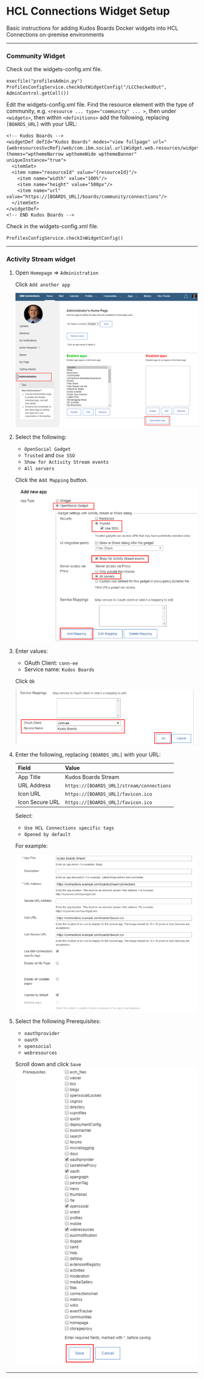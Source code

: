 # HCL Connections Widget Setup

Basic instructions for adding Kudos Boards Docker widgets into HCL Connections on-premise environments

---

### Community Widget

Check out the widgets-config.xml file.

    execfile("profilesAdmin.py")
    ProfilesConfigService.checkOutWidgetConfig("/LCCheckedOut", AdminControl.getCell())

Edit the widgets-config.xml file. Find the resource element with the type of community, e.g. `<resource ... type="community" ... >`, then under `<widgets>`, then within `<definitions>` add the following, replacing `[BOARDS_URL]` with your URL:

    <!-- Kudos Boards -->
    <widgetDef defId="Kudos Boards" modes="view fullpage" url="{webresourcesSvcRef}/web/com.ibm.social.urliWidget.web.resources/widget/urlWidget.xml" themes="wpthemeNarrow wpthemeWide wpthemeBanner" uniqueInstance="true">
      <itemSet>
      <item name="resourceId" value="{resourceId}"/>
        <item name="width" value="100%"/>
        <item name="height" value="500px"/>
        <item name="url" value="https://[BOARDS_URL]/boards/community/connections"/>
      </itemSet>
    </widgetDef>
    <!-- END Kudos Boards -->

Check in the widgets-config.xml file.

    ProfilesConfigService.checkInWidgetConfig()

---

### Activity Stream widget

1. Open `Homepage` => `Administration`

    Click `Add another app`

    ![Example](/assets/connections/homepage-admin.png)

1. Select the following:

    - `OpenSocial Gadget`
    - `Trusted` and `Use SSO`
    - `Show for Activity Stream events`
    - `All servers`

    Click the `Add Mapping` button.

    ![Example](/assets/connections/homepage-admin2.png)

1. Enter values:

    - OAuth Client: `conn-ee`
    - Service name: `Kudos Boards`

    Click `Ok`

    ![Example](/assets/connections/homepage-admin3.png)


1. Enter the following, replacing `[BOARDS_URL]` with your URL:

    | Field              | Value                                     |
    | ------------------ | ----------------------------------------- |
    | App Title              | Kudos Boards Stream                       |
    | URL Address        | `https://[BOARDS_URL]/stream/connections`  |
    | Icon URL           | `https://[BOARDS_URL]/favicon.ico`         |
    | Icon Secure URL    | `https://[BOARDS_URL]/favicon.ico`        |

    Select:

    - `Use HCL Connections specific tags`
    - `Opened by default`

    For example:

    ![Example](/assets/connections/homepage-admin4.png)


1. Select the following Prerequisites:

    - `oauthprovider`
    - `oauth`
    - `opensocial`
    - `webresources`

    Scroll down and click `Save`
    ![Example](/assets/connections/homepage-admin5.png)

---

<!-- This is not needed for the iframe widget
### Register Widget

Required for HCL Connections 6.0 CR1 onwards, replacing `[BOARDS_URL]` with your URL:

    execfile("newsAdmin.py")
    NewsWidgetCatalogService.addWidget(title="Kudos Boards", url="http://[BOARDS_URL]/boards/community/connections" ,secureUrl="https://[BOARDS_URL]/boards/community/connections", categoryName=WidgetCategories.NONE, isHomepageSpecific=0, isDefaultOpened=0, multipleInstanceAllowed=0, isGadget=0, policyFlags=[GadgetPolicyFlags.TRUSTED], prereqs=['communities'], appContexts=["IWIDGETS"])
    NewsWidgetCatalogService.enableWidget("<ID_RETURNED>")
    NewsWidgetCatalogService.clearWidgetCaches()
-->
